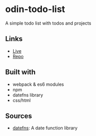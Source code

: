 # odin-todo-list

A simple todo list with todos and projects

## Links

- [Live](https://magocbi.github.io/odin-todo-list/)
- [Repo](https://github.com/magocbi/odin-todo-list)

## Built with

- webpack & es6 modules
- npm
- datefns library
- css/html

## Sources

- [datefns](https://github.com/date-fns/date-fns): A date function library
